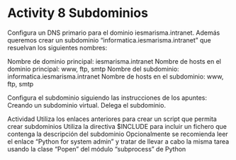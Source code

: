 # Activity 8 Subdominios

Configura un DNS primario para el dominio iesmarisma.intranet. Además queremos crear un subdominio “informatica.iesmarisma.intranet” que resuelvan los siguientes nombres:

Nombre de dominio principal: iesmarisma.intranet
Nombre de hosts en el dominio principal: www, ftp, smtp
Nombre del subdominio: informatica.iesmarisma.intranet
Nombre de hosts en el subdominio: www, ftp, smtp

Configura el subdominio siguiendo las instrucciones de los apuntes:
Creando un subdominio virtual.
Delega el subdominio.

Actividad
Utiliza los enlaces anteriores para crear un script que permita crear subdominios
Utiliza la directiva $INCLUDE para incluir un fichero que contenga la descripción del subdominio
Opcionalmente se recomienda leer el enlace “Python for system admin” y tratar de llevar a cabo la misma tarea usando la clase “Popen” del módulo “subprocess” de Python
